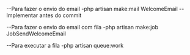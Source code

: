 --Para fazer o envio do email
    -php artisan make:mail WelcomeEmail
    --Implementar antes do commit

--Para fazer o envio do email com fila
    -php artisan make:job JobSendWelcomeEmail

--Para executar a fila
    -php artisan queue:work